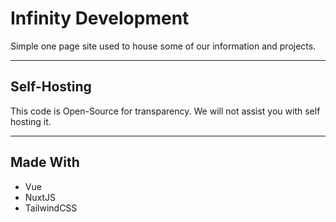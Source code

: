 # Infinity Development
Simple one page site used to house some of our information and projects.

---

## Self-Hosting
This code is Open-Source for transparency. We will not assist you with self hosting it.

---

## Made With
- Vue
- NuxtJS
- TailwindCSS
